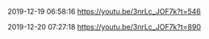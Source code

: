 2019-12-19 06:58:16
https://youtu.be/3nrLc_JOF7k?t=546

2019-12-20 07:27:18
https://youtu.be/3nrLc_JOF7k?t=890